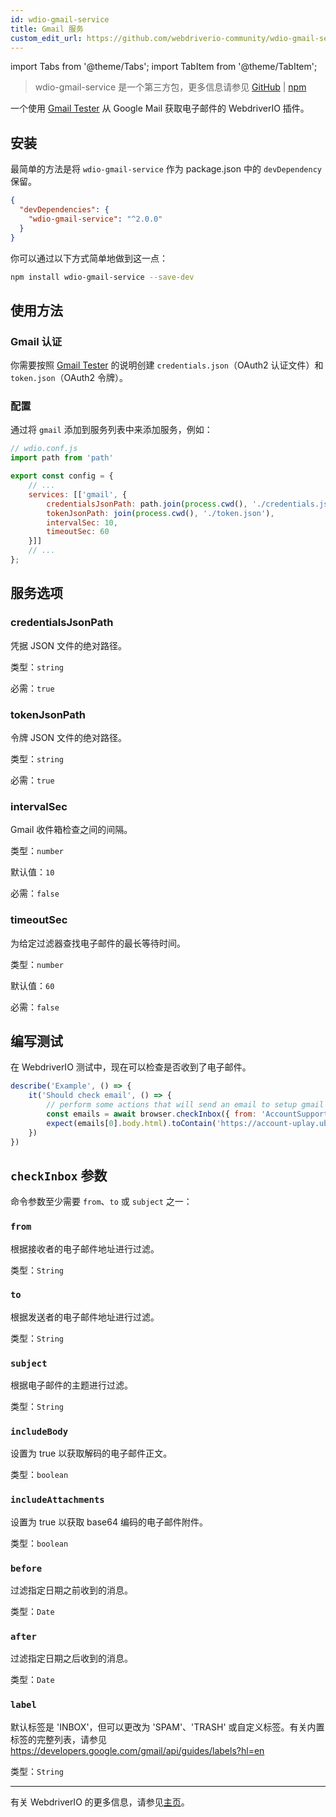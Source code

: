 ```yaml
---
id: wdio-gmail-service
title: Gmail 服务
custom_edit_url: https://github.com/webdriverio-community/wdio-gmail-service/edit/main/README.md
---
```


import Tabs from '@theme/Tabs';
import TabItem from '@theme/TabItem';

> wdio-gmail-service 是一个第三方包，更多信息请参见 [GitHub](https://github.com/webdriverio-community/wdio-gmail-service) | [npm](https://www.npmjs.com/package/wdio-gmail-service)

一个使用 [Gmail Tester](https://github.com/levz0r/gmail-tester) 从 Google Mail 获取电子邮件的 WebdriverIO 插件。

## 安装

最简单的方法是将 `wdio-gmail-service` 作为 package.json 中的 `devDependency` 保留。

```json
{
  "devDependencies": {
    "wdio-gmail-service": "^2.0.0"
  }
}
```

你可以通过以下方式简单地做到这一点：

```sh
npm install wdio-gmail-service --save-dev
```

## 使用方法

### Gmail 认证

你需要按照 [Gmail Tester](https://github.com/levz0r/gmail-tester) 的说明创建 `credentials.json`（OAuth2 认证文件）和 `token.json`（OAuth2 令牌）。

### 配置

通过将 `gmail` 添加到服务列表中来添加服务，例如：

```js
// wdio.conf.js
import path from 'path'

export const config = {
    // ...
    services: [['gmail', {
        credentialsJsonPath: path.join(process.cwd(), './credentials.json'),
        tokenJsonPath: join(process.cwd(), './token.json'),
        intervalSec: 10,
        timeoutSec: 60
    }]]
    // ...
};
```

## 服务选项

### credentialsJsonPath
凭据 JSON 文件的绝对路径。

类型：`string`

必需：`true`

### tokenJsonPath
令牌 JSON 文件的绝对路径。

类型：`string`

必需：`true`

### intervalSec
Gmail 收件箱检查之间的间隔。

类型：`number`

默认值：`10`

必需：`false`

### timeoutSec
为给定过滤器查找电子邮件的最长等待时间。

类型：`number`

默认值：`60`

必需：`false`


## 编写测试

在 WebdriverIO 测试中，现在可以检查是否收到了电子邮件。

```js
describe('Example', () => {
    it('Should check email', () => {
        // perform some actions that will send an email to setup gmail account
        const emails = await browser.checkInbox({ from: 'AccountSupport@ubi.com', subject: 'Ubisoft Password Change Request' });
        expect(emails[0].body.html).toContain('https://account-uplay.ubi.com/en-GB/action/change-password?genomeid=')
    })
})
```

## `checkInbox` 参数

命令参数至少需要 `from`、`to` 或 `subject` 之一：

### `from`
根据接收者的电子邮件地址进行过滤。

类型：`String`

### `to`
根据发送者的电子邮件地址进行过滤。

类型：`String`

### `subject`
根据电子邮件的主题进行过滤。

类型：`String`

### `includeBody`
设置为 true 以获取解码的电子邮件正文。

类型：`boolean`

### `includeAttachments`
设置为 true 以获取 base64 编码的电子邮件附件。

类型：`boolean`

### `before`
过滤指定日期之前收到的消息。

类型：`Date`

### `after`
过滤指定日期之后收到的消息。

类型：`Date`

### `label`
默认标签是 'INBOX'，但可以更改为 'SPAM'、'TRASH' 或自定义标签。有关内置标签的完整列表，请参见 https://developers.google.com/gmail/api/guides/labels?hl=en

类型：`String`

---

有关 WebdriverIO 的更多信息，请参见[主页](https://webdriver.io)。